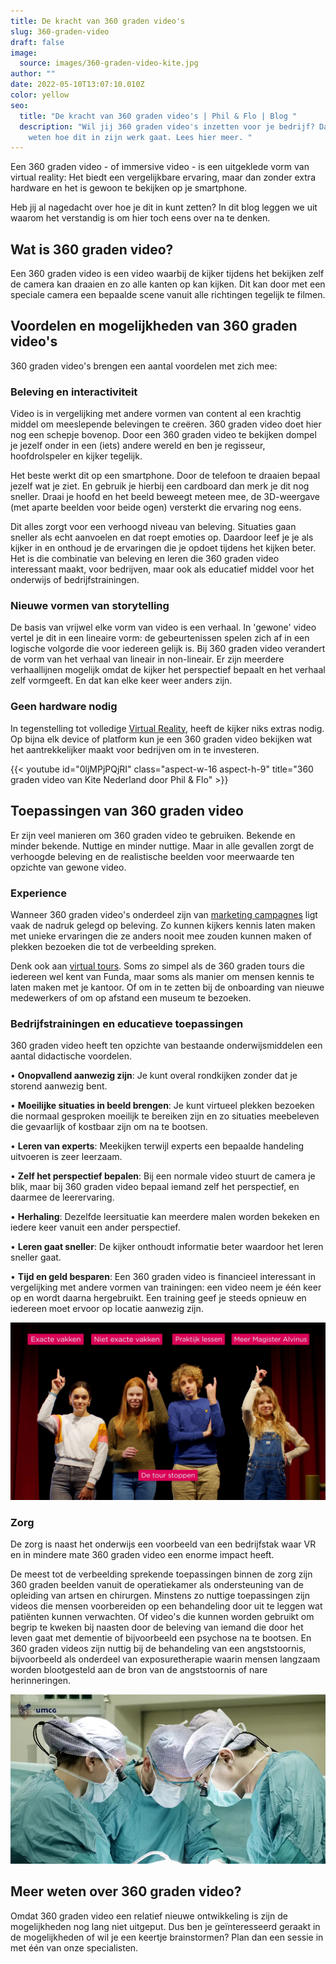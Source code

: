 ```yaml
---
title: De kracht van 360 graden video's
slug: 360-graden-video
draft: false
image:
  source: images/360-graden-video-kite.jpg
author: ""
date: 2022-05-10T13:07:10.010Z
color: yellow
seo:
  title: "De kracht van 360 graden video's | Phil & Flo | Blog "
  description: "Wil jij 360 graden video's inzetten voor je bedrijf? Dan wil je
    weten hoe dit in zijn werk gaat. Lees hier meer. "
---
```

Een 360 graden video - of immersive video - is een uitgeklede vorm van virtual reality: Het biedt een vergelijkbare ervaring, maar dan zonder extra hardware en het is gewoon te bekijken op je smartphone. 

Heb jij al nagedacht over hoe je dit in kunt zetten? In dit blog leggen we uit waarom het verstandig is om hier toch eens over na te denken.

## Wat is 360 graden video?

Een 360 graden video is een video waarbij de kijker tijdens het bekijken zelf de camera kan draaien en zo alle kanten op kan kijken. Dit kan door met een speciale camera een bepaalde scene vanuit alle richtingen tegelijk te filmen.

## Voordelen en mogelijkheden van 360 graden video's

360 graden video's brengen een aantal voordelen met zich mee:

### Beleving en interactiviteit

Video is in vergelijking met andere vormen van content al een krachtig middel om meeslepende belevingen te creëren. 360 graden video doet hier nog een schepje bovenop. Door een 360 graden video te bekijken dompel je jezelf onder in een (iets) andere wereld en ben je regisseur, hoofdrolspeler en kijker tegelijk.

Het beste werkt dit op een smartphone. Door de telefoon te draaien bepaal jezelf wat je ziet. En gebruik je hierbij een cardboard dan merk je dit nog sneller. Draai je hoofd en het beeld beweegt meteen mee, de 3D-weergave (met aparte beelden voor beide ogen) versterkt die ervaring nog eens.

Dit alles zorgt voor een verhoogd niveau van beleving. Situaties gaan sneller als echt aanvoelen en dat roept emoties op. Daardoor leef je je als kijker in en onthoud je de ervaringen die je opdoet tijdens het kijken beter. Het is die combinatie van beleving en leren die 360 graden video interessant maakt, voor bedrijven, maar ook als educatief middel voor het onderwijs of bedrijfstrainingen.

### Nieuwe vormen van storytelling

De basis van vrijwel elke vorm van video is een verhaal. In 'gewone' video vertel je dit in een lineaire vorm: de gebeurtenissen spelen zich af in een logische volgorde die voor iedereen gelijk is. Bij 360 graden video verandert de vorm van het verhaal van lineair in non-lineair. Er zijn meerdere verhaallijnen mogelijk omdat de kijker het perspectief bepaalt en het verhaal zelf vormgeeft. En dat kan elke keer weer anders zijn.

### Geen hardware nodig

In tegenstelling tot volledige [Virtual Reality](https://www.philenflo.nl/oplossingen/virtual-reality/), heeft de kijker niks extras nodig. Op bijna elk device of platform kun je een 360 graden video bekijken wat het aantrekkelijker maakt voor bedrijven om in te investeren.

{{< youtube id="0ljMPjPQjRI" class="aspect-w-16 aspect-h-9" title="360 graden video van Kite Nederland door Phil & Flo" >}}

## Toepassingen van 360 graden video

Er zijn veel manieren om 360 graden video te gebruiken. Bekende en minder bekende. Nuttige en minder nuttige. Maar in alle gevallen zorgt de verhoogde beleving en de realistische beelden voor meerwaarde ten opzichte van gewone video.

### Experience

Wanneer 360 graden video's onderdeel zijn van [marketing campagnes](https://www.philenflo.nl/oplossingen/videomarketing/) ligt vaak de nadruk gelegd op beleving. Zo kunnen kijkers kennis laten maken met unieke ervaringen die ze anders nooit mee zouden kunnen maken of plekken bezoeken die tot de verbeelding spreken.

Denk ook aan [virtual tours](https://www.philenflo.nl/virtuele-tour/). Soms zo simpel als de 360 graden tours die iedereen wel kent van Funda, maar soms als manier om mensen kennis te laten maken met je kantoor. Of om in te zetten bij de onboarding van nieuwe medewerkers of om op afstand een museum te bezoeken. 

### Bedrijfstrainingen en educatieve toepassingen

360 graden video heeft ten opzichte van bestaande onderwijsmiddelen een aantal didactische voordelen. 

• **Onopvallend aanwezig zijn**: Je kunt overal rondkijken zonder dat je storend aanwezig bent. 

• **Moeilijke situaties in beeld brengen**: Je kunt virtueel plekken bezoeken die normaal gesproken moeilijk te bereiken zijn en zo situaties meebeleven die gevaarlijk of kostbaar zijn om na te bootsen.

• **Leren van experts**: Meekijken terwijl experts een bepaalde handeling uitvoeren is zeer leerzaam. 

• **Zelf het perspectief bepalen**: Bij een normale video stuurt de camera je blik, maar bij 360 graden video bepaal iemand zelf het perspectief, en daarmee de leerervaring.

• **Herhaling**: Dezelfde leersituatie kan meerdere malen worden bekeken en iedere keer vanuit een ander perspectief. 

• **Leren gaat sneller**: De kijker onthoudt informatie beter waardoor het leren sneller gaat.

• **Tijd en geld besparen**: Een 360 graden video is financieel interessant in vergelijking met andere vormen van trainingen: een video neem je één keer op en wordt daarna hergebruikt. Een training geef je steeds opnieuw en iedereen moet ervoor op locatie aanwezig zijn.

![Virtuele school tour](images/rsgs-mag1.jpg)

### Zorg

De zorg is naast het onderwijs een voorbeeld van een bedrijfstak waar VR en in mindere mate 360 graden video een enorme impact heeft.

De meest tot de verbeelding sprekende toepassingen binnen de zorg zijn 360 graden beelden vanuit de operatiekamer als ondersteuning van de opleiding van artsen en chirurgen. Minstens zo nuttige toepassingen zijn videos die mensen voorbereiden op een behandeling door uit te leggen wat patiënten kunnen verwachten. Of video's die kunnen worden gebruikt om begrip te kweken bij naasten door de beleving van iemand die door het leven gaat met dementie of bijvoorbeeld een psychose na te bootsen. En 360 graden videos zijn nuttig bij de behandeling van een angststoornis, bijvoorbeeld als onderdeel van exposuretherapie waarin mensen langzaam worden blootgesteld aan de bron van de angststoornis of nare herinneringen.

![360 graden video in de zorg](images/umcg.jpg)

## Meer weten over 360 graden video?

Omdat 360 graden video een relatief nieuwe ontwikkeling is zijn de mogelijkheden nog lang niet uitgeput. Dus ben je geïnteresseerd geraakt in de mogelijkheden of wil je een keertje brainstormen? Plan dan een sessie in met één van onze specialisten.